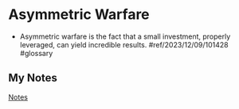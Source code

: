 # Asymmetric Warfare
- Asymmetric warfare is the fact that a small investment, properly leveraged, can yield incredible results. #ref/2023/12/09/101428 #glossary 
## My Notes
[Notes](mynotes/asymmetric-warfare-notes.md)
